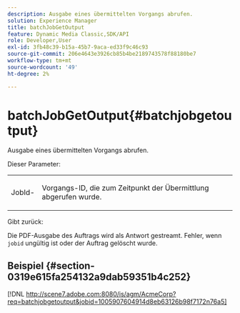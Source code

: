 ```yaml
---
description: Ausgabe eines übermittelten Vorgangs abrufen.
solution: Experience Manager
title: batchJobGetOutput
feature: Dynamic Media Classic,SDK/API
role: Developer,User
exl-id: 3fb48c39-b15a-45b7-9aca-ed33f9c46c93
source-git-commit: 206e4643e3926cb85b4be2189743578f88180be7
workflow-type: tm+mt
source-wordcount: '49'
ht-degree: 2%

---
```


# batchJobGetOutput{#batchjobgetoutput}

Ausgabe eines übermittelten Vorgangs abrufen.

Dieser Parameter:

<table id="simpletable_D8AA325968AD4FAEA7B214F0CBBF3F08"> 
 <tr class="strow"> 
  <td class="stentry"> <p> <span class="codeph"> JobId-</span> </p> </td> 
  <td class="stentry"> <p>Vorgangs-ID, die zum Zeitpunkt der Übermittlung abgerufen wurde. </p> </td> 
 </tr> 
</table>

Gibt zurück:

Die PDF-Ausgabe des Auftrags wird als Antwort gestreamt. Fehler, wenn `jobid` ungültig ist oder der Auftrag gelöscht wurde.

## Beispiel {#section-0319e615fa254132a9dab59351b4c252}

[!DNL http://scene7.adobe.com:8080/is/agm/AcmeCorp?req=batchjobgetoutput&jobid=1005907604914d8eb63126b98f7172n76a5]
